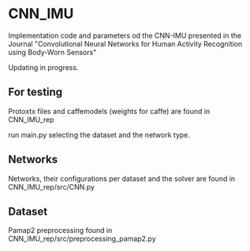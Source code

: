 # CNN_IMU
Implementation code and parameters od the CNN-IMU presented in the Journal "Convolutional Neural Networks for Human Activity Recognition using Body-Worn Sensors"

Updating in progress.

## For testing
Protoxtx files and caffemodels (weights for caffe) are found in CNN_IMU_rep

run main.py selecting the dataset and the network type.


## Networks 
Networks, their configurations per dataset and the solver are found in CNN_IMU_rep/src/CNN.py

## Dataset
Pamap2 preprocessing found in CNN_IMU_rep/src/preprocessing_pamap2.py
